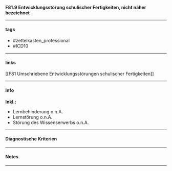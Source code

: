 __F81.9 Entwicklungsstörung schulischer Fertigkeiten, nicht näher bezeichnet__

___________________________________________
#### tags

- #zettelkasten_professional
- #ICD10 
___________________________________________
#### links

[[F81 Umschriebene Entwicklungsstörungen schulischer Fertigkeiten]]

___________________________________________
#### Info
**Inkl.:**
- Lernbehinderung o.n.A.  
- Lernstörung o.n.A.  
- Störung des Wissenserwerbs o.n.A.
___________________________________________
#### Diagnostische Kriterien

___________________________________________
#### Notes

___________________________________________

